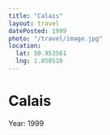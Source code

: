 ```yaml
---
title: "Calais"
layout: travel
datePosted: 1999
photo: "/travel/image.jpg"
location:
  lat: 50.953561
  lng: 1.850510
---
```

# Calais



Year: 1999
